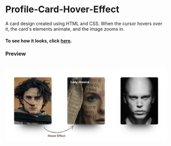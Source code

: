 # Profile-Card-Hover-Effect
A card design created using HTML and CSS. When the cursor hovers over it, the card's elements animate, and the image zooms in. <br>
#### To see how it looks, click [here](https://profile-card-hover-effect.netlify.app/).

### Preview <br> <br>

![preview img](https://github.com/isaddemir/Profile-Card-Hover-Effect/blob/main/assets/img/preview.jpg?raw=true)
